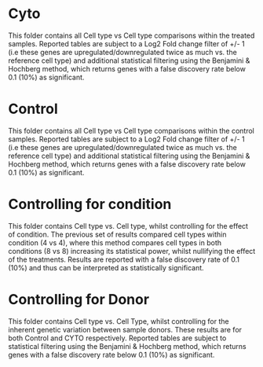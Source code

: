 # Cyto
This folder contains all Cell type vs Cell type comparisons within the treated samples. Reported tables are subject to a Log2 Fold change filter of +/- 1 (i.e these genes are upregulated/downregulated twice as much vs. the reference cell type) and additional statistical filtering using the Benjamini & Hochberg method, which returns genes with a false discovery rate below 0.1 (10%) as significant.  

# Control
This folder contains all Cell type vs Cell type comparisons within the control samples. Reported tables are subject to a Log2 Fold change filter of +/- 1 (i.e these genes are upregulated/downregulated twice as much vs. the reference cell type) and additional statistical filtering using the Benjamini & Hochberg method, which returns genes with a false discovery rate below 0.1 (10%) as significant. 

# Controlling for condition
This folder contains Cell type vs. Cell type, whilst controlling for the effect of condition. The previous set of results compared cell types within condition (4 vs 4), where this method compares cell types in both conditions (8 vs 8) increasing its statistical power, whilst nullifying the effect of the treatments. Results are reported with a false discovery rate of 0.1 (10%) and thus can be interpreted as statistically significant. 

# Controlling for Donor
This folder contains Cell type vs. Cell Type, whilst controlling for the inherent genetic variation between sample donors. These results are for both Control and CYTO respectively. Reported tables are subject to statistical filtering using the Benjamini & Hochberg method, which returns genes with a false discovery rate below 0.1 (10%) as significant.
